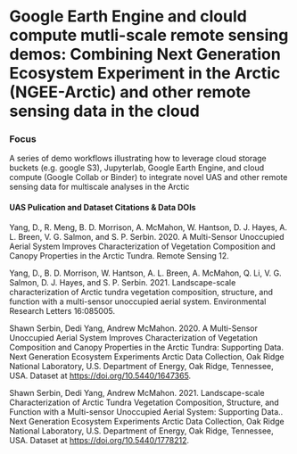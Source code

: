 # Google Earth Engine and clould compute mutli-scale remote sensing demos: Combining Next Generation Ecosystem Experiment in the Arctic (NGEE-Arctic) and other remote sensing data in the cloud

### Focus
A series of demo workflows illustrating how to leverage cloud storage buckets (e.g. google S3), Jupyterlab, Google Earth Engine, and cloud compute (Google Collab or Binder) to integrate novel UAS and other remote sensing data for multiscale analyses in the Arctic


#### UAS Pulication and Dataset Citations & Data DOIs
Yang, D., R. Meng, B. D. Morrison, A. McMahon, W. Hantson, D. J. Hayes, A. L. Breen, V. G. Salmon, and S. P. Serbin. 2020. A Multi-Sensor Unoccupied Aerial System Improves Characterization of Vegetation Composition and Canopy Properties in the Arctic Tundra. Remote Sensing 12.

Yang, D., B. D. Morrison, W. Hantson, A. L. Breen, A. McMahon, Q. Li, V. G. Salmon, D. J. Hayes, and S. P. Serbin. 2021. Landscape-scale characterization of Arctic tundra vegetation composition, structure, and function with a multi-sensor unoccupied aerial system. Environmental Research Letters 16:085005.

Shawn Serbin, Dedi Yang, Andrew McMahon. 2020. A Multi-Sensor Unoccupied Aerial System Improves Characterization of Vegetation Composition and Canopy Properties in the Arctic Tundra: Supporting Data. Next Generation Ecosystem Experiments Arctic Data Collection, Oak Ridge National Laboratory, U.S. Department of Energy, Oak Ridge, Tennessee, USA. Dataset at https://doi.org/10.5440/1647365.

Shawn Serbin, Dedi Yang, Andrew McMahon. 2021. Landscape-scale Characterization of Arctic Tundra Vegetation Composition, Structure, and Function with a Multi-sensor Unoccupied Aerial System: Supporting Data.. Next Generation Ecosystem Experiments Arctic Data Collection, Oak Ridge National Laboratory, U.S. Department of Energy, Oak Ridge, Tennessee, USA. Dataset at https://doi.org/10.5440/1778212.
